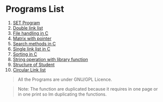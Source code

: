 # Programs List
1. [SET Program](set_program.c)
2. [Double link list](double_link_list.c)
3. [File handling in C](file_operation.c)
4. [Matrix with pointer](matrix_with_pointer.c)
5. [Search methods in C](search_program.c)
6. [Single link list in C](single_link_list.c)
7. [Sorting in C](sort_methods.c)
8. [String operation with library function](string_operation_without_lib.c)
9. [Structure of Student](structure.c)
10. [Circular Link list](circular_link_list.c)

> All the Programs are under GNU/GPL Licence.

> Note: The function are duplicated because it requires in one page or in one print so Im duplicating the functions.
